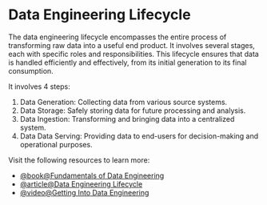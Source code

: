 # Data Engineering Lifecycle

The data engineering lifecycle encompasses the entire process of transforming raw data into a useful end product. It involves several stages, each with specific roles and responsibilities. This lifecycle ensures that data is handled efficiently and effectively, from its initial generation to its final consumption.

It involves 4 steps:

1.  Data Generation: Collecting data from various source systems.
2.  Data Storage: Safely storing data for future processing and analysis.
3.  Data Ingestion: Transforming and bringing data into a centralized system.
4.  Data Data Serving: Providing data to end-users for decision-making and operational purposes.

Visit the following resources to learn more:

- [@book@Fundamentals of Data Engineering](https://www.oreilly.com/library/view/fundamentals-of-data/9781098108298/)
- [@article@Data Engineering Lifecycle](hhttps://medium.com/towards-data-engineering/data-engineering-lifecycle-d1e7ee81632e)
- [@video@Getting Into Data Engineering](https://www.youtube.com/watch?v=hZu_87l62J4)